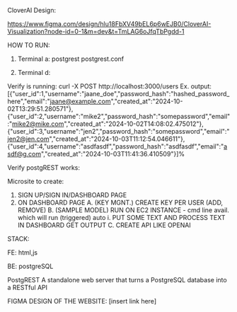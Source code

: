 CloverAI Design:

https://www.figma.com/design/hlu18FbXV49bEL6p6wEJB0/CloverAI-Visualization?node-id=0-1&m=dev&t=TmLAG6oJfqTbPgdd-1

HOW TO RUN:
1. Terminal a: postgrest postgrest.conf

4. Terminal d:

Verify is running: curl -X POST http://localhost:3000/users
  Ex. output: [{"user_id":1,"username":"jaane_doe","password_hash":"hashed_password_here","email":"jaane@example.com","created_at":"2024-10-02T13:29:51.280571"}, 
 {"user_id":2,"username":"mike2","password_hash":"somepassword","email":"mike2@mike.com","created_at":"2024-10-02T14:08:02.475012"}, 
 {"user_id":3,"username":"jen2","password_hash":"somepassword","email":"jen2@jen.com","created_at":"2024-10-03T11:12:54.046611"}, 
 {"user_id":4,"username":"asdfasdf","password_hash":"asdfasdf","email":"asdf@g.com","created_at":"2024-10-03T11:41:36.410509"}]%    

 Verify postgREST works:
 


Microsite to create:

1. SIGN UP/SIGN IN/DASHBOARD PAGE 
2. ON DASHBOARD PAGE
A.  (KEY MGNT.) CREATE KEY PER USER (ADD, REMOVE)
B.  (SAMPLE MODEL) RUN ON EC2 INSTANCE - cmd line avail. which will run (triggered) auto
i.  PUT SOME TEXT AND PROCESS TEXT IN DASHBOARD GET OUTPUT
C.  CREATE API LIKE OPENAI

STACK:

FE:
html,js

BE: 
postgreSQL

PostgREST
A standalone web server that turns a PostgreSQL database into a RESTful API

FIGMA DESIGN OF THE WEBSITE:
[insert link here]
